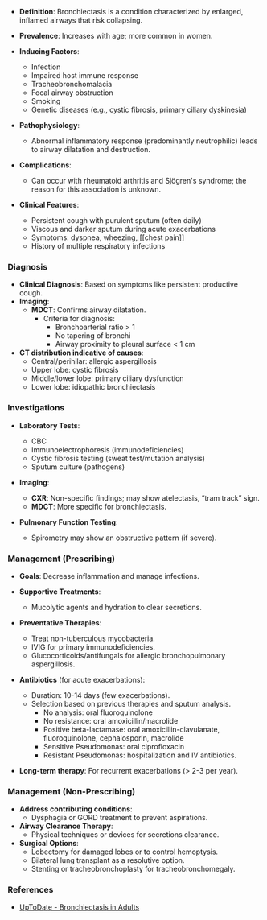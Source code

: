 - **Definition**: Bronchiectasis is a condition characterized by enlarged, inflamed airways that risk collapsing.

- **Prevalence**: Increases with age; more common in women.

- **Inducing Factors**:
  - Infection
  - Impaired host immune response
  - Tracheobronchomalacia
  - Focal airway obstruction
  - Smoking
  - Genetic diseases (e.g., cystic fibrosis, primary ciliary dyskinesia)

- **Pathophysiology**: 
  - Abnormal inflammatory response (predominantly neutrophilic) leads to airway dilatation and destruction.

- **Complications**: 
  - Can occur with rheumatoid arthritis and Sjögren's syndrome; the reason for this association is unknown.

- **Clinical Features**:
  - Persistent cough with purulent sputum (often daily)
  - Viscous and darker sputum during acute exacerbations
  - Symptoms: dyspnea, wheezing, [[chest pain]]
  - History of multiple respiratory infections

### Diagnosis
- **Clinical Diagnosis**: Based on symptoms like persistent productive cough.
- **Imaging**: 
  - **MDCT**: Confirms airway dilatation.
    - Criteria for diagnosis:
      - Bronchoarterial ratio > 1 
      - No tapering of bronchi
      - Airway proximity to pleural surface < 1 cm
- **CT distribution indicative of causes**:
  - Central/perihilar: allergic aspergillosis
  - Upper lobe: cystic fibrosis
  - Middle/lower lobe: primary ciliary dysfunction
  - Lower lobe: idiopathic bronchiectasis

### Investigations
- **Laboratory Tests**:
  - CBC
  - Immunoelectrophoresis (immunodeficiencies)
  - Cystic fibrosis testing (sweat test/mutation analysis)
  - Sputum culture (pathogens)
  
- **Imaging**:
  - **CXR**: Non-specific findings; may show atelectasis, “tram track” sign.
  - **MDCT**: More specific for bronchiectasis.

- **Pulmonary Function Testing**:
  - Spirometry may show an obstructive pattern (if severe).

### Management (Prescribing)
- **Goals**: Decrease inflammation and manage infections.
- **Supportive Treatments**:
  - Mucolytic agents and hydration to clear secretions.
- **Preventative Therapies**:
  - Treat non-tuberculous mycobacteria.
  - IVIG for primary immunodeficiencies.
  - Glucocorticoids/antifungals for allergic bronchopulmonary aspergillosis.

- **Antibiotics** (for acute exacerbations):
  - Duration: 10-14 days (few exacerbations).
  - Selection based on previous therapies and sputum analysis.
    - No analysis: oral fluoroquinolone
    - No resistance: oral amoxicillin/macrolide
    - Positive beta-lactamase: oral amoxicillin-clavulanate, fluoroquinolone, cephalosporin, macrolide
    - Sensitive Pseudomonas: oral ciprofloxacin
    - Resistant Pseudomonas: hospitalization and IV antibiotics.

- **Long-term therapy**: For recurrent exacerbations (> 2-3 per year).

### Management (Non-Prescribing)
- **Address contributing conditions**: 
  - Dysphagia or GORD treatment to prevent aspirations.
- **Airway Clearance Therapy**: 
  - Physical techniques or devices for secretions clearance.
- **Surgical Options**: 
  - Lobectomy for damaged lobes or to control hemoptysis.
  - Bilateral lung transplant as a resolutive option.
  - Stenting or tracheobronchoplasty for tracheobronchomegaly.

### References
- [UpToDate - Bronchiectasis in Adults](https://www.uptodate.com/contents/clinical-manifestations-and-diagnosis-of-bronchiectasis-in-adults?search=bronchiectasis&source=search_result&selectedTitle=1~150&usage_type=default&display_rank=1)